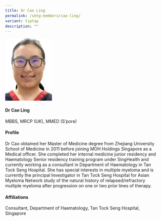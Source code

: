 ```yaml
---
title: Dr Cao Ling
permalink: /smtg-members/cao-ling/
variant: tiptap
description: ""
---
```

<p></p><div class="isomer-image-wrapper"><img style="width: 30%;" height="auto" width="100%" alt="" src="/images/Myeloma Tumour Group/Member Photos/MTG___Dr_Cao_Ling.png"></div><h4><strong>Dr Cao Ling</strong></h4><p>MBBS, MRCP (UK), MMED (S’pore)</p><h4><strong>Profile</strong></h4><p>Dr Cao obtained her Master of Medicine degree from Zhejiang University School of Medicine in 2011 before joining MOH Holdings Singapore as a Medical officer. She completed her internal medicine junior residency and Haematology Senior residency training program under SingHealth and currently working as a consultant in Department of Haematology in Tan Tock Seng Hospital. She has special interests in multiple myeloma and is currently the principal Investigator in Tan Tock Seng Hospital for Asian Myeloma Network study of the natural history of relapsed/refractory multiple myeloma after progression on one or two prior lines of therapy.&nbsp;&nbsp;</p><h4><strong>Affiliations</strong></h4><p>Consultant, Department of Haematology, Tan Tock Seng Hospital, Singapore</p><p></p>